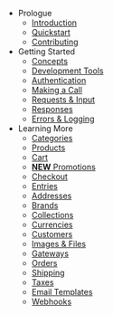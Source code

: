 - Prologue
    - [Introduction](introduction)
    - [Quickstart](quickstart)
    - [Contributing](contribute)
- Getting Started
    - [Concepts](concept)
    - [Development Tools](tool)
    - [Authentication](authentication)
    - [Making a Call](call)
    - [Requests & Input](request)
    - [Responses](response)
    - [Errors & Logging](error-handling)
- Learning More
    - [Categories](category)
    - [Products](product)
    - [Cart](cart)
    - [**NEW** Promotions](promotion)
    - [Checkout](checkout)
    - [Entries](entry)
    - [Addresses](address)
    - [Brands](brand)
    - [Collections](collection)
    - [Currencies](currency)
    - [Customers](customer)
    - [Images & Files](image-file)
    - [Gateways](gateway)
    - [Orders](order)
    - [Shipping](shipping)
    - [Taxes](tax)
    - [Email Templates](email)
    - [Webhooks](webhook)
